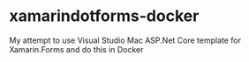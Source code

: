 # xamarindotforms-docker
My attempt to use Visual Studio Mac ASP.Net Core template for Xamarin.Forms and do this in Docker
